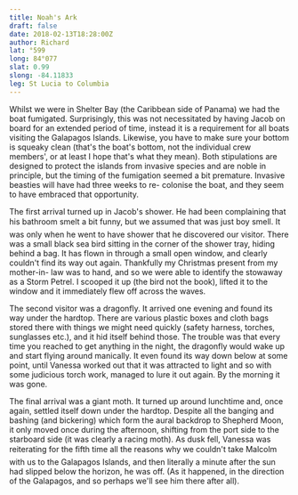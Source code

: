 ```yaml
---
title: Noah's Ark
draft: false
date: 2018-02-13T18:28:00Z
author: Richard
lat: °599
long: 84°077
slat: 0.99
slong: -84.11833
leg: St Lucia to Columbia 
---
```

Whilst we were in Shelter Bay (the Caribbean side of Panama) we had the boat fumigated. 
Surprisingly, this was not necessitated by having Jacob on board for an extended period of 
time, instead it is a requirement for all boats visiting the Galapagos Islands. Likewise, you 
have to make sure your bottom is squeaky clean (that's the boat's bottom, not the individual 
crew members', or at least I hope that's what they mean). Both stipulations are designed to 
protect the islands from invasive species and are noble in principle, but the timing of the 
fumigation seemed a bit premature. Invasive beasties will have had three weeks to re-
colonise the boat, and they seem to have embraced that opportunity.

The first arrival turned up in Jacob's shower. He had been complaining that his bathroom 
smelt a bit funny, but we assumed that was just boy smell. It was only when he went to have 
shower that he discovered our visitor. There was a small black sea bird sitting in the corner 
of the shower tray, hiding behind a bag. It has flown in through a small open window, and 
clearly couldn't find its way out again. Thankfully my Christmas present from my mother-in-
law was to hand, and so we were able to identify the stowaway as a Storm Petrel. I scooped it 
up (the bird not the book), lifted it to the window and it immediately flew off across the 
waves.

The second visitor was a dragonfly. It arrived one evening and found its way under the 
hardtop. There are various plastic boxes and cloth bags stored there with things we might 
need quickly (safety harness, torches, sunglasses etc.), and it hid itself behind those. The 
trouble was that every time you reached to get anything in the night, the dragonfly would 
wake up and start flying around manically.  It even found its way down below at some point, 
until Vanessa worked out that it was attracted to light and so with some judicious torch work, 
managed to lure it out again. By the morning it was gone.

The final arrival was a giant moth. It turned up around lunchtime and, once again, settled 
itself down under the hardtop. Despite all the banging and bashing (and bickering) which 
form the aural backdrop to Shepherd Moon, it only moved once during the afternoon, 
shifting from the port side to the starboard side (it was clearly a racing moth). As dusk fell, 
Vanessa was reiterating for the fifth time all the reasons why we couldn't take Malcolm with 
us to the Galapagos Islands, and then literally a minute after the sun had slipped below the 
horizon, he was off. (As it happened, in the direction of the Galapagos, and so perhaps we'll 
see him there after all).

